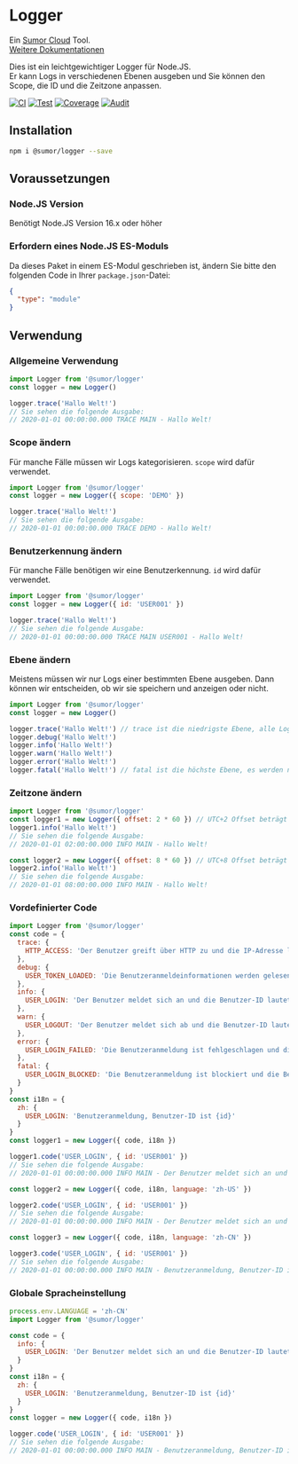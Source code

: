 # Logger

Ein [Sumor Cloud](https://sumor.cloud) Tool.  
[Weitere Dokumentationen](https://sumor.cloud/logger)

Dies ist ein leichtgewichtiger Logger für Node.JS.  
Er kann Logs in verschiedenen Ebenen ausgeben und Sie können den Scope, die ID und die Zeitzone anpassen.

[![CI](https://github.com/sumor-cloud/logger/actions/workflows/ci.yml/badge.svg)](https://github.com/sumor-cloud/logger/actions/workflows/ci.yml)
[![Test](https://github.com/sumor-cloud/logger/actions/workflows/ut.yml/badge.svg)](https://github.com/sumor-cloud/logger/actions/workflows/ut.yml)
[![Coverage](https://github.com/sumor-cloud/logger/actions/workflows/coverage.yml/badge.svg)](https://github.com/sumor-cloud/logger/actions/workflows/coverage.yml)
[![Audit](https://github.com/sumor-cloud/logger/actions/workflows/audit.yml/badge.svg)](https://github.com/sumor-cloud/logger/actions/workflows/audit.yml)

## Installation

```bash
npm i @sumor/logger --save
```

## Voraussetzungen

### Node.JS Version

Benötigt Node.JS Version 16.x oder höher

### Erfordern eines Node.JS ES-Moduls

Da dieses Paket in einem ES-Modul geschrieben ist,
ändern Sie bitte den folgenden Code in Ihrer `package.json`-Datei:

```json
{
  "type": "module"
}
```

## Verwendung

### Allgemeine Verwendung

```js
import Logger from '@sumor/logger'
const logger = new Logger()

logger.trace('Hallo Welt!')
// Sie sehen die folgende Ausgabe:
// 2020-01-01 00:00:00.000 TRACE MAIN - Hallo Welt!
```

### Scope ändern

Für manche Fälle müssen wir Logs kategorisieren. `scope` wird dafür verwendet.

```js
import Logger from '@sumor/logger'
const logger = new Logger({ scope: 'DEMO' })

logger.trace('Hallo Welt!')
// Sie sehen die folgende Ausgabe:
// 2020-01-01 00:00:00.000 TRACE DEMO - Hallo Welt!
```

### Benutzerkennung ändern

Für manche Fälle benötigen wir eine Benutzerkennung. `id` wird dafür verwendet.

```js
import Logger from '@sumor/logger'
const logger = new Logger({ id: 'USER001' })

logger.trace('Hallo Welt!')
// Sie sehen die folgende Ausgabe:
// 2020-01-01 00:00:00.000 TRACE MAIN USER001 - Hallo Welt!
```

### Ebene ändern

Meistens müssen wir nur Logs einer bestimmten Ebene ausgeben. Dann können wir entscheiden, ob wir sie speichern und anzeigen oder nicht.

```js
import Logger from '@sumor/logger'
const logger = new Logger()

logger.trace('Hallo Welt!') // trace ist die niedrigste Ebene, alle Logs werden ausgegeben
logger.debug('Hallo Welt!')
logger.info('Hallo Welt!')
logger.warn('Hallo Welt!')
logger.error('Hallo Welt!')
logger.fatal('Hallo Welt!') // fatal ist die höchste Ebene, es werden nur kritische Fehler ausgegeben
```

### Zeitzone ändern

```js
import Logger from '@sumor/logger'
const logger1 = new Logger({ offset: 2 * 60 }) // UTC+2 Offset beträgt 2 Stunden
logger1.info('Hallo Welt!')
// Sie sehen die folgende Ausgabe:
// 2020-01-01 02:00:00.000 INFO MAIN - Hallo Welt!

const logger2 = new Logger({ offset: 8 * 60 }) // UTC+8 Offset beträgt 8 Stunden
logger2.info('Hallo Welt!')
// Sie sehen die folgende Ausgabe:
// 2020-01-01 08:00:00.000 INFO MAIN - Hallo Welt!
```

### Vordefinierter Code

```js
import Logger from '@sumor/logger'
const code = {
  trace: {
    HTTP_ACCESS: 'Der Benutzer greift über HTTP zu und die IP-Adresse lautet {ip}'
  },
  debug: {
    USER_TOKEN_LOADED: 'Die Benutzeranmeldeinformationen werden gelesen und die Benutzer-ID lautet {id}'
  },
  info: {
    USER_LOGIN: 'Der Benutzer meldet sich an und die Benutzer-ID lautet {id}'
  },
  warn: {
    USER_LOGOUT: 'Der Benutzer meldet sich ab und die Benutzer-ID lautet {id}'
  },
  error: {
    USER_LOGIN_FAILED: 'Die Benutzeranmeldung ist fehlgeschlagen und die Benutzer-ID lautet {id}'
  },
  fatal: {
    USER_LOGIN_BLOCKED: 'Die Benutzeranmeldung ist blockiert und die Benutzer-ID lautet {id}'
  }
}
const i18n = {
  zh: {
    USER_LOGIN: 'Benutzeranmeldung, Benutzer-ID ist {id}'
  }
}
const logger1 = new Logger({ code, i18n })

logger1.code('USER_LOGIN', { id: 'USER001' })
// Sie sehen die folgende Ausgabe:
// 2020-01-01 00:00:00.000 INFO MAIN - Der Benutzer meldet sich an und die Benutzer-ID ist USER001

const logger2 = new Logger({ code, i18n, language: 'zh-US' })

logger2.code('USER_LOGIN', { id: 'USER001' })
// Sie sehen die folgende Ausgabe:
// 2020-01-01 00:00:00.000 INFO MAIN - Der Benutzer meldet sich an und die Benutzer-ID ist USER001

const logger3 = new Logger({ code, i18n, language: 'zh-CN' })

logger3.code('USER_LOGIN', { id: 'USER001' })
// Sie sehen die folgende Ausgabe:
// 2020-01-01 00:00:00.000 INFO MAIN - Benutzeranmeldung, Benutzer-ID ist USER001
```

### Globale Spracheinstellung

```js
process.env.LANGUAGE = 'zh-CN'
import Logger from '@sumor/logger'

const code = {
  info: {
    USER_LOGIN: 'Der Benutzer meldet sich an und die Benutzer-ID lautet {id}'
  }
}
const i18n = {
  zh: {
    USER_LOGIN: 'Benutzeranmeldung, Benutzer-ID ist {id}'
  }
}
const logger = new Logger({ code, i18n })

logger.code('USER_LOGIN', { id: 'USER001' })
// Sie sehen die folgende Ausgabe:
// 2020-01-01 00:00:00.000 INFO MAIN - Benutzeranmeldung, Benutzer-ID ist USER001
```